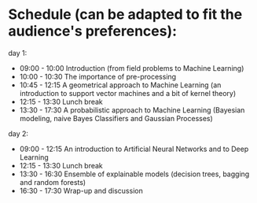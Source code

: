 # Schedule (can be adapted to fit the audience's preferences):

day 1:
- 09:00 - 10:00 Introduction (from field problems to Machine Learning)
- 10:00 - 10:30 The importance of pre-processing
- 10:45 - 12:15 A geometrical approach to Machine Learning (an introduction to support vector machines and a bit of kernel theory)
- 12:15 - 13:30 Lunch break
- 13:30 - 17:30 A probabilistic approach to Machine Learning (Bayesian modeling, naive Bayes Classifiers and Gaussian Processes)

day 2:
- 09:00 - 12:15 An introduction to Artificial Neural Networks and to Deep Learning
- 12:15 - 13:30 Lunch break
- 13:30 - 16:30 Ensemble of explainable models (decision trees, bagging and random forests)
- 16:30 - 17:30 Wrap-up and discussion

